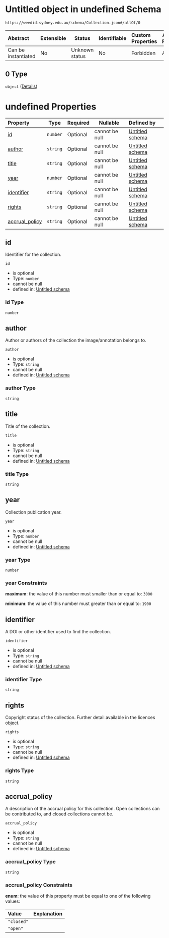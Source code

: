 # Untitled object in undefined Schema

```txt
https://weedid.sydney.edu.au/schema/Collection.json#/allOf/0
```




| Abstract            | Extensible | Status         | Identifiable | Custom Properties | Additional Properties | Access Restrictions | Defined In                                                                        |
| :------------------ | ---------- | -------------- | ------------ | :---------------- | --------------------- | ------------------- | --------------------------------------------------------------------------------- |
| Can be instantiated | No         | Unknown status | No           | Forbidden         | Allowed               | none                | [Collection.schema.json\*](out/out/Collection.schema.json "open original schema") |

## 0 Type

`object` ([Details](collection-2-allof-0.md))

# undefined Properties

| Property                          | Type     | Required | Nullable       | Defined by                                                                                                                                                         |
| :-------------------------------- | -------- | -------- | -------------- | :----------------------------------------------------------------------------------------------------------------------------------------------------------------- |
| [id](#id)                         | `number` | Optional | cannot be null | [Untitled schema](collection-2-allof-0-properties-id.md "https&#x3A;//weedid.sydney.edu.au/schema/Collection.json#/allOf/0/properties/id")                         |
| [author](#author)                 | `string` | Optional | cannot be null | [Untitled schema](collection-2-allof-0-properties-author.md "https&#x3A;//weedid.sydney.edu.au/schema/Collection.json#/allOf/0/properties/author")                 |
| [title](#title)                   | `string` | Optional | cannot be null | [Untitled schema](collection-2-allof-0-properties-title.md "https&#x3A;//weedid.sydney.edu.au/schema/Collection.json#/allOf/0/properties/title")                   |
| [year](#year)                     | `number` | Optional | cannot be null | [Untitled schema](collection-2-allof-0-properties-year.md "https&#x3A;//weedid.sydney.edu.au/schema/Collection.json#/allOf/0/properties/year")                     |
| [identifier](#identifier)         | `string` | Optional | cannot be null | [Untitled schema](collection-2-allof-0-properties-identifier.md "https&#x3A;//weedid.sydney.edu.au/schema/Collection.json#/allOf/0/properties/identifier")         |
| [rights](#rights)                 | `string` | Optional | cannot be null | [Untitled schema](collection-2-allof-0-properties-rights.md "https&#x3A;//weedid.sydney.edu.au/schema/Collection.json#/allOf/0/properties/rights")                 |
| [accrual_policy](#accrual_policy) | `string` | Optional | cannot be null | [Untitled schema](collection-2-allof-0-properties-accrual_policy.md "https&#x3A;//weedid.sydney.edu.au/schema/Collection.json#/allOf/0/properties/accrual_policy") |

## id

Identifier for the collection.


`id`

-   is optional
-   Type: `number`
-   cannot be null
-   defined in: [Untitled schema](collection-2-allof-0-properties-id.md "https&#x3A;//weedid.sydney.edu.au/schema/Collection.json#/allOf/0/properties/id")

### id Type

`number`

## author

Author or authors of the collection the image/annotation belongs to.


`author`

-   is optional
-   Type: `string`
-   cannot be null
-   defined in: [Untitled schema](collection-2-allof-0-properties-author.md "https&#x3A;//weedid.sydney.edu.au/schema/Collection.json#/allOf/0/properties/author")

### author Type

`string`

## title

Title of the collection.


`title`

-   is optional
-   Type: `string`
-   cannot be null
-   defined in: [Untitled schema](collection-2-allof-0-properties-title.md "https&#x3A;//weedid.sydney.edu.au/schema/Collection.json#/allOf/0/properties/title")

### title Type

`string`

## year

Collection publication year.


`year`

-   is optional
-   Type: `number`
-   cannot be null
-   defined in: [Untitled schema](collection-2-allof-0-properties-year.md "https&#x3A;//weedid.sydney.edu.au/schema/Collection.json#/allOf/0/properties/year")

### year Type

`number`

### year Constraints

**maximum**: the value of this number must smaller than or equal to: `3000`

**minimum**: the value of this number must greater than or equal to: `1900`

## identifier

A DOI or other identifier used to find the collection.


`identifier`

-   is optional
-   Type: `string`
-   cannot be null
-   defined in: [Untitled schema](collection-2-allof-0-properties-identifier.md "https&#x3A;//weedid.sydney.edu.au/schema/Collection.json#/allOf/0/properties/identifier")

### identifier Type

`string`

## rights

Copyright status of the collection.
Further detail available in the licences object.


`rights`

-   is optional
-   Type: `string`
-   cannot be null
-   defined in: [Untitled schema](collection-2-allof-0-properties-rights.md "https&#x3A;//weedid.sydney.edu.au/schema/Collection.json#/allOf/0/properties/rights")

### rights Type

`string`

## accrual_policy

A description of the accrual policy for this collection.
Open collections can be contributed to, and closed collections cannot be.


`accrual_policy`

-   is optional
-   Type: `string`
-   cannot be null
-   defined in: [Untitled schema](collection-2-allof-0-properties-accrual_policy.md "https&#x3A;//weedid.sydney.edu.au/schema/Collection.json#/allOf/0/properties/accrual_policy")

### accrual_policy Type

`string`

### accrual_policy Constraints

**enum**: the value of this property must be equal to one of the following values:

| Value      | Explanation |
| :--------- | ----------- |
| `"closed"` |             |
| `"open"`   |             |
